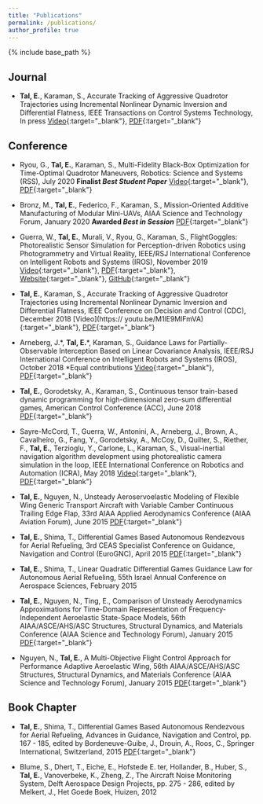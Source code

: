 ```yaml
---
title: "Publications"
permalink: /publications/
author_profile: true
---
```


{% include base_path %}

## Journal

* **Tal, E.**, Karaman, S., Accurate Tracking of Aggressive Quadrotor Trajectories using Incremental Nonlinear Dynamic Inversion and Differential Flatness, IEEE Transactions on Control Systems Technology, In press [Video](https://youtu.be/K15lNBAKDCs){:target="_blank"}, [PDF](https://arxiv.org/pdf/1809.04048.pdf){:target="_blank"}

## Conference

* Ryou, G., **Tal, E.**, Karaman, S., Multi-Fidelity Black-Box Optimization for Time-Optimal Quadrotor Maneuvers, Robotics: Science and Systems (RSS), July 2020 **Finalist _Best Student Paper_** [Video](https://youtu.be/igwULi_H1Kg){:target="_blank"}, [PDF](https://arxiv.org/pdf/2006.02513.pdf){:target="_blank"}
	
* Bronz, M., **Tal, E.**, Federico, F., Karaman, S., Mission-Oriented Additive Manufacturing of Modular Mini-UAVs, AIAA Science and Technology Forum, January 2020 **Awarded _Best in Session_** [PDF](/files/BronzTalSciTech2020.pdf){:target="_blank"}
	
* Guerra, W., **Tal, E.**, Murali, V., Ryou, G., Karaman, S., FlightGoggles: Photorealistic Sensor Simulation for Perception-driven Robotics using Photogrammetry and Virtual Reality, IEEE/RSJ International Conference on Intelligent Robots and
Systems (IROS), November 2019 [Video](https://youtu.be/QCnU_M6DhYU){:target="_blank"}, [PDF](https://arxiv.org/pdf/1905.11377.pdf){:target="_blank"}, [Website](https://flightgoggles.mit.edu/){:target="_blank"}, [GitHub](https://github.com/mit-fast/FlightGoggles){:target="_blank"}
	
* **Tal, E.**, Karaman, S., Accurate Tracking of Aggressive Quadrotor Trajectories using Incremental Nonlinear Dynamic Inversion and Differential Flatness, IEEE Conference on Decision and Control (CDC), December 2018 [Video](https://
youtu.be/M1lE9MlFmVA){:target="_blank"}, [PDF](/files/CDC18_1876.pdf){:target="_blank"}
	
* Arneberg, J.\*, **Tal, E.**\*, Karaman, S., Guidance Laws for Partially-Observable Interception Based on Linear Covariance Analysis, IEEE/RSJ International Conference on Intelligent Robots and Systems (IROS), October 2018 \*Equal contributions [Video](/files/ArnebergTal_IROS18.mp4){:target="_blank"}, [PDF](/files/ArnebergTal_IROS18.pdf){:target="_blank"}
	
* **Tal, E.**, Gorodetsky, A., Karaman, S., Continuous tensor train-based dynamic programming for high-dimensional zero-sum differential games, American Control Conference (ACC), June 2018 [PDF](/files/TalGorodetskyKaraman_ACC2018.pdf){:target="_blank"}
	
* Sayre-McCord, T., Guerra, W., Antonini, A., Arneberg, J., Brown, A., Cavalheiro, G., Fang, Y., Gorodetsky, A., McCoy, D., Quilter, S., Riether, F., **Tal, E.**, Terzioglu, Y., Carlone, L., Karaman, S., Visual-inertial navigation algorithm development using photorealistic camera simulation in the loop, IEEE International Conference on Robotics and Automation (ICRA), May 2018 [Video](https://youtu.be/_VBww8YQuA8){:target="_blank"}, [PDF](/files/SayreMcCordetal_IROS18.pdf){:target="_blank"}

* **Tal, E.**, Nguyen, N., Unsteady Aeroservoelastic Modeling of Flexible Wing Generic Transport Aircraft with Variable Camber Continuous Trailing Edge Flap, 33rd AIAA Applied Aerodynamics Conference (AIAA Aviation Forum), June 2015 [PDF](/files/TalNguyen_Aviation2015.pdf){:target="_blank"}

* **Tal, E.**, Shima, T., Differential Games Based Autonomous Rendezvous for Aerial Refueling, 3rd CEAS Specialist Conference on Guidance, Navigation and Control (EuroGNC), April 2015 [PDF](/files/TalShima_EuroGNC2015.pdf){:target="_blank"}

* **Tal, E.**, Shima, T., Linear Quadratic Differential Games Guidance Law for Autonomous Aerial Refueling, 55th Israel Annual Conference on Aerospace Sciences, February 2015

* **Tal, E.**, Nguyen, N., Ting, E., Comparison of Unsteady Aerodynamics Approximations for Time-Domain Representation of Frequency-Independent Aeroelastic State-Space Models, 56th AIAA/ASCE/AHS/ASC Structures, Structural Dynamics, and Materials Conference (AIAA Science and Technology Forum), January 2015 [PDF](/files/TalNguyenTing_SciTech2015.pdf){:target="_blank"}

* Nguyen, N., **Tal, E.**, A Multi-Objective Flight Control Approach for Performance Adaptive Aeroelastic Wing, 56th AIAA/ASCE/AHS/ASC Structures, Structural Dynamics, and Materials Conference (AIAA Science and Technology Forum), January 2015 [PDF](/files/NguyenTal_SciTech2015.pdf){:target="_blank"}

## Book Chapter

* **Tal, E.**, Shima, T., Differential Games Based Autonomous Rendezvous for Aerial Refueling, Advances in Guidance, Navigation and Control, pp. 167 - 185, edited by Bordeneuve-Guibe, J., Drouin, A., Roos, C., Springer International, Switzerland, 2015 [PDF](/files/TalShima_EuroGNC2015.pdf){:target="_blank"}

* Blume, S., Dhert, T., Eiche, E., Hofstede E. ter, Hollander, B., Huber, S., **Tal, E.**, Vanoverbeke, K., Zheng, Z., The Aircraft Noise Monitoring System, Delft Aerospace Design Projects, pp. 275 - 286, edited by Melkert, J., Het Goede Boek, Huizen, 2012
